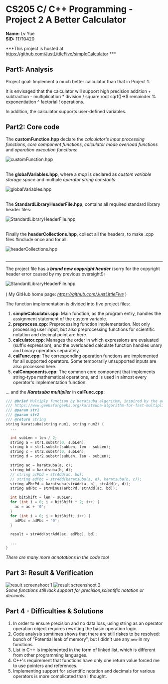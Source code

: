 # CS205 C/ C++ Programming - Project 2 A Better Calculator
**Name:** Lv Yue  
**SID:** 11710420

***This project is hosted at https://github.com/JustLittleFive/simpleCalculator ***  

## Part1: Analysis  
Project goal: Implement a much better calculator than that in Project 1.   
  
It is envisaged that the calculator will support high precision addition + subtraction - multiplication * division / square root sqrt()->$ remainder % exponentiation ^ factorial ! operations.  
  
In addition, the calculator supports user-defined variables.

## Part2: Core code
The **customFunction.hpp** declare the *calculator's input processing functions*, *core component functions*, *calculator mode overload functions* and *operation execution functions*:  

![customFunction.hpp](image/1.JPG "customFunction.hpp")  
<br>

The **globalVariables.hpp**, where a *map* is declared as *custom variable storage space* and multiple *operator string constants*:  

![globalVariables.hpp](image/2.JPG "globalVariables.hpp")  
<br>

The **StandardLibraryHeaderFile.hpp**, contains all required standard library header files:  

![StandardLibraryHeaderFile.hpp](image/3.JPG  "StandardLibraryHeaderFile.hpp")  
<br>

Finally the **headerCollections.hpp**, collect all the headers, to make .cpp files #include once and for all:  

![headerCollections.hpp](image/4.JPG  "headerCollections.hpp")  
<br>

-----
The project file has a ***brand new copyright header*** (sorry for the copyright header error caused by my previous oversight!):

![StandardLibraryHeaderFile.hpp](image/5.JPG  "StandardLibraryHeaderFile.hpp")  
<br>
( My GitHub home page: *https://github.com/JustLittleFive* )  

The function implementation is divided into five project files:  
1. **simpleCalculator.cpp**: Main function, as the program entry, handles the assignment statement of the custom variable.  
2. **preprocess.cpp**: Preprocessing function implementation. Not only processing user input, but also preprocessing functions for scientific notation and decimal point are here.  
3. **calculator.cpp**: Manages the order in which expressions are evaluated (suffix expression), and the overloaded calculate function handles unary and binary operators separately.  
4. **calFunc.cpp**: The corresponding operation functions are implemented for all supported operators. Some temporarily unsupported inputs are also processed here.  
5. **calComponents.cpp**: The common core component that implements string-type mathematical operations, and is used in almost every operator's implementation function.  


... and the ***Karatsuba multiplier*** in **calFunc.cpp**: 
```C++
/// @brief Multiply function by Karatsuba algorithm, inspired by the article
/// https://www.geeksforgeeks.org/karatsuba-algorithm-for-fast-multiplication-using-divide-and-conquer-algorithm/
/// @param str1
/// @param str2
/// @return string
string karatsuba(string num1, string num2) {
  ...

  int subLen = len / 2;
  string a = str1.substr(0, subLen);
  string b = str1.substr(subLen, len - subLen);
  string c = str2.substr(0, subLen);
  string d = str2.substr(subLen, len - subLen);

  string ac = karatsuba(a, c);
  string bd = karatsuba(b, d);
  // string acPbd = strAdd(ac, bd);
  // string adPbc = strAdd(karatsuba(a, d), karatsuba(b, c));
  string aPbcPd = karatsuba(strAdd(a, b), strAdd(c, d));
  string adPbc = strMinus(aPbcPd, strAdd(ac, bd));

  int bitShift = len - subLen;
  for (int i = 0; i < bitShift * 2; i++) {
    ac = ac + '0';
  }
  for (int i = 0; i < bitShift; i++) {
    adPbc = adPbc + '0';
  }

  result = strAdd(strAdd(ac, adPbc), bd);

  ...
}
```

*There are many more annotations in the code too!*  


## Part 3: Result & Verification
![result screenshoot 1](image/re1.JPG "oh sh*t")
![result screenshoot 2](image/re2.JPG "not good")
<br>
*Some functions still lack support for precision,scientific notation or decimals.*  

## Part 4 - Difficulties & Solutions
1. In order to ensure precision and no data loss, using string as an operator operation object requires rewriting the basic operation logic.  
2. Code analysis somtimes shows that there are still riskes to be resolved: bunch of "Potential leak of memory", but I didn't use any ```new``` in my functions.  
3. List in C++ is implemented in the form of linked list, which is different from other programming languages.  
4. C++'s requirement that functions have only one return value forced me to use pointers and references.  
5. Implementing support for scientific notation and decimals for various operators is more complicated than I thought.  